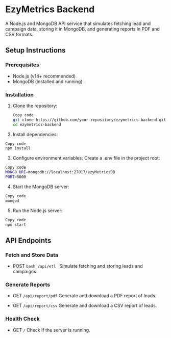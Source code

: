 # EzyMetrics Backend

A Node.js and MongoDB API service that simulates fetching lead and campaign data, storing it in MongoDB, and generating reports in PDF and CSV formats.

## Setup Instructions

### Prerequisites

- Node.js (v14+ recommended)
- MongoDB (installed and running)

### Installation

1. Clone the repository:
   
   ```bash
   Copy code
   git clone https://github.com/your-repository/ezymetrics-backend.git
   cd ezymetrics-backend
   ```
   
2. Install dependencies:

```bash
Copy code
npm install
```

3. Configure environment variables: Create a .env file in the project root:

```bash
Copy code
MONGO_URI=mongodb://localhost:27017/ezyMetricsDB
PORT=5000
```

4. Start the MongoDB server:

```bash
Copy code
mongod
```

5. Run the Node.js server:

```bash
Copy code
npm start
```

## API Endpoints

### Fetch and Store Data
   
- POST ```bash /api/etl ```
  Simulate fetching and storing leads and campaigns.

### Generate Reports
   
- GET ``` /api/report/pdf ```
  Generate and download a PDF report of leads.

- GET ``` /api/report/csv ```
  Generate and download a CSV report of leads.

### Health Check
   
- GET ``` / ```
  Check if the server is running.
